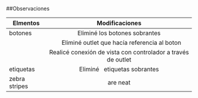 ##Observaciones

| Elmentos      | Modificaciones | 
| ------------- |:-------------:| 
| botones       | Eliminé los botones sobrantes |           
|               |   Eliminé outlet que hacía referencia al boton |
|               |   Realicé conexión de vista con controlador a través de outlet|
| etiquetas     | Eliminé   etiquetas sobrantes  |
| zebra stripes | are neat      | 
